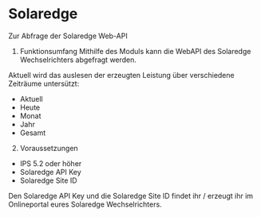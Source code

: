 # Solaredge
Zur Abfrage der Solaredge Web-API

1. Funktionsumfang
Mithilfe des Moduls kann die WebAPI des Solaredge Wechselrichters abgefragt werden.

Aktuell wird das auslesen der erzeugten Leistung über verschiedene Zeiträume untersützt:
- Aktuell
- Heute
- Monat
- Jahr
- Gesamt

2. Voraussetzungen
- IPS 5.2 oder höher
- Solaredge API Key
- Solaredge Site ID

Den Solaredge API Key und die Solaredge Site ID findet ihr / erzeugt ihr im Onlineportal eures Solaredge Wechselrichters.